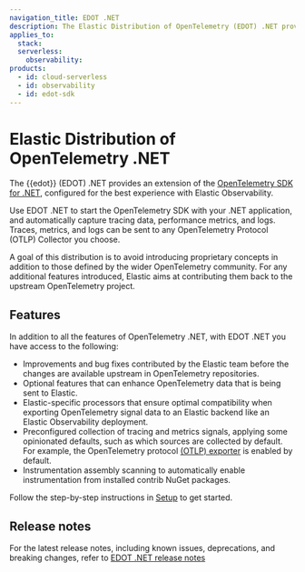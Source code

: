 ```yaml
---
navigation_title: EDOT .NET
description: The Elastic Distribution of OpenTelemetry (EDOT) .NET provides an extension of the OpenTelemetry SDK for .NET, configured for the best experience with Elastic Observability. 
applies_to:
  stack:
  serverless:
    observability:
products:
  - id: cloud-serverless
  - id: observability
  - id: edot-sdk
---
```


# Elastic Distribution of OpenTelemetry .NET

The {{edot}} (EDOT) .NET provides an extension of the [OpenTelemetry SDK for .NET](https://opentelemetry.io/docs/languages/net), configured for the best experience with Elastic Observability. 

Use EDOT .NET to start the OpenTelemetry SDK with your .NET application, and automatically capture tracing data, performance metrics, and logs. Traces, metrics, and logs can be sent to any OpenTelemetry Protocol (OTLP) Collector you choose.

A goal of this distribution is to avoid introducing proprietary concepts in addition to those defined by the wider OpenTelemetry community. For any additional features introduced, Elastic aims at contributing them back to the upstream OpenTelemetry project.

## Features

In addition to all the features of OpenTelemetry .NET, with EDOT .NET you have access to the following:

* Improvements and bug fixes contributed by the Elastic team before the changes are available upstream in OpenTelemetry repositories.
* Optional features that can enhance OpenTelemetry data that is being sent to Elastic.
* Elastic-specific processors that ensure optimal compatibility when exporting OpenTelemetry signal data to an Elastic backend like an Elastic Observability deployment.
* Preconfigured collection of tracing and metrics signals, applying some opinionated defaults, such as which sources are collected by default. For example, the OpenTelemetry protocol [(OTLP) exporter](https://opentelemetry.io/docs/specs/otlp) is enabled by default.
* Instrumentation assembly scanning to automatically enable instrumentation from installed contrib NuGet packages.

Follow the step-by-step instructions in [Setup](./setup/index.md) to get started.

## Release notes

For the latest release notes, including known issues, deprecations, and breaking changes, refer to [EDOT .NET release notes](elastic-otel-dotnet://release-notes/index.md)